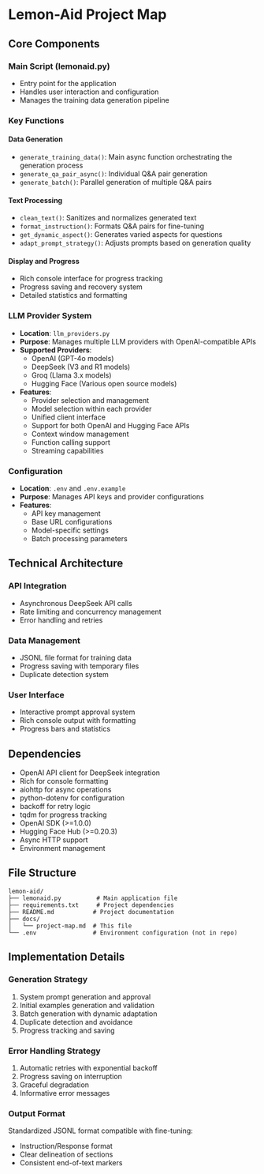 # Lemon-Aid Project Map

## Core Components

### Main Script (lemonaid.py)
- Entry point for the application
- Handles user interaction and configuration
- Manages the training data generation pipeline

### Key Functions

#### Data Generation
- `generate_training_data()`: Main async function orchestrating the generation process
- `generate_qa_pair_async()`: Individual Q&A pair generation
- `generate_batch()`: Parallel generation of multiple Q&A pairs

#### Text Processing
- `clean_text()`: Sanitizes and normalizes generated text
- `format_instruction()`: Formats Q&A pairs for fine-tuning
- `get_dynamic_aspect()`: Generates varied aspects for questions
- `adapt_prompt_strategy()`: Adjusts prompts based on generation quality

#### Display and Progress
- Rich console interface for progress tracking
- Progress saving and recovery system
- Detailed statistics and formatting

### LLM Provider System
- **Location**: `llm_providers.py`
- **Purpose**: Manages multiple LLM providers with OpenAI-compatible APIs
- **Supported Providers**:
  - OpenAI (GPT-4o models)
  - DeepSeek (V3 and R1 models)
  - Groq (Llama 3.x models)
  - Hugging Face (Various open source models)
- **Features**:
  - Provider selection and management
  - Model selection within each provider
  - Unified client interface
  - Support for both OpenAI and Hugging Face APIs
  - Context window management
  - Function calling support
  - Streaming capabilities

### Configuration
- **Location**: `.env` and `.env.example`
- **Purpose**: Manages API keys and provider configurations
- **Features**:
  - API key management
  - Base URL configurations
  - Model-specific settings
  - Batch processing parameters

## Technical Architecture

### API Integration
- Asynchronous DeepSeek API calls
- Rate limiting and concurrency management
- Error handling and retries

### Data Management
- JSONL file format for training data
- Progress saving with temporary files
- Duplicate detection system

### User Interface
- Interactive prompt approval system
- Rich console output with formatting
- Progress bars and statistics

## Dependencies
- OpenAI API client for DeepSeek integration
- Rich for console formatting
- aiohttp for async operations
- python-dotenv for configuration
- backoff for retry logic
- tqdm for progress tracking
- OpenAI SDK (>=1.0.0)
- Hugging Face Hub (>=0.20.3)
- Async HTTP support
- Environment management

## File Structure
```
lemon-aid/
├── lemonaid.py          # Main application file
├── requirements.txt     # Project dependencies
├── README.md           # Project documentation
├── docs/
│   └── project-map.md  # This file
└── .env                # Environment configuration (not in repo)
```

## Implementation Details

### Generation Strategy
1. System prompt generation and approval
2. Initial examples generation and validation
3. Batch generation with dynamic adaptation
4. Duplicate detection and avoidance
5. Progress tracking and saving

### Error Handling Strategy
1. Automatic retries with exponential backoff
2. Progress saving on interruption
3. Graceful degradation
4. Informative error messages

### Output Format
Standardized JSONL format compatible with fine-tuning:
- Instruction/Response format
- Clear delineation of sections
- Consistent end-of-text markers 